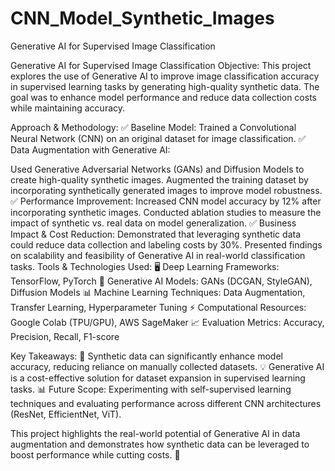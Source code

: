 # CNN_Model_Synthetic_Images
Generative AI for Supervised Image Classification


Generative AI for Supervised Image Classification
Objective:
This project explores the use of Generative AI to improve image classification accuracy in supervised learning tasks by generating high-quality synthetic data. The goal was to enhance model performance and reduce data collection costs while maintaining accuracy.

Approach & Methodology:
✅ Baseline Model: Trained a Convolutional Neural Network (CNN) on an original dataset for image classification.
✅ Data Augmentation with Generative AI:

Used Generative Adversarial Networks (GANs) and Diffusion Models to create high-quality synthetic images.
Augmented the training dataset by incorporating synthetically generated images to improve model robustness.
✅ Performance Improvement:
Increased CNN model accuracy by 12% after incorporating synthetic images.
Conducted ablation studies to measure the impact of synthetic vs. real data on model generalization.
✅ Business Impact & Cost Reduction:
Demonstrated that leveraging synthetic data could reduce data collection and labeling costs by 30%.
Presented findings on scalability and feasibility of Generative AI in real-world classification tasks.
Tools & Technologies Used:
🖥 Deep Learning Frameworks: TensorFlow, PyTorch
🎨 Generative AI Models: GANs (DCGAN, StyleGAN), Diffusion Models
📊 Machine Learning Techniques: Data Augmentation, Transfer Learning, Hyperparameter Tuning
⚡ Computational Resources: Google Colab (TPU/GPU), AWS SageMaker
📈 Evaluation Metrics: Accuracy, Precision, Recall, F1-score

Key Takeaways:
🚀 Synthetic data can significantly enhance model accuracy, reducing reliance on manually collected datasets.
💡 Generative AI is a cost-effective solution for dataset expansion in supervised learning tasks.
📊 Future Scope: Experimenting with self-supervised learning techniques and evaluating performance across different CNN architectures (ResNet, EfficientNet, ViT).

This project highlights the real-world potential of Generative AI in data augmentation and demonstrates how synthetic data can be leveraged to boost performance while cutting costs. 🚀
